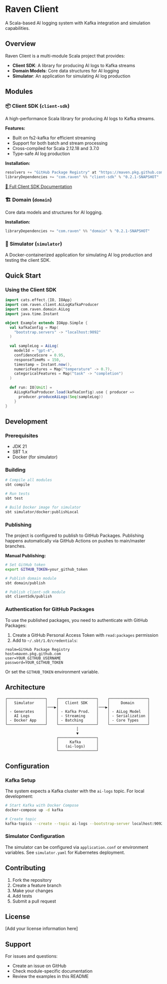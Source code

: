 # Raven Client

A Scala-based AI logging system with Kafka integration and simulation capabilities.

## Overview

Raven Client is a multi-module Scala project that provides:
- **Client SDK**: A library for producing AI logs to Kafka streams
- **Domain Models**: Core data structures for AI logging
- **Simulator**: An application for simulating AI log production

## Modules

### 📦 Client SDK (`client-sdk`)

A high-performance Scala library for producing AI logs to Kafka streams.

**Features:**
- Built on fs2-kafka for efficient streaming
- Support for both batch and stream processing
- Cross-compiled for Scala 2.12.18 and 3.7.0
- Type-safe AI log production

**Installation:**
```scala
resolvers += "GitHub Package Registry" at "https://maven.pkg.github.com/dragonisle/raven-client"
libraryDependencies += "com.raven" %% "client-sdk" % "0.2.1-SNAPSHOT"
```

[📖 Full Client SDK Documentation](./client-sdk/README.md)

### 🏗️ Domain (`domain`)

Core data models and structures for AI logging.

**Installation:**
```scala
libraryDependencies += "com.raven" %% "domain" % "0.2.1-SNAPSHOT"
```

### 🎯 Simulator (`simulator`)

A Docker-containerized application for simulating AI log production and testing the client SDK.

## Quick Start

### Using the Client SDK

```scala
import cats.effect.{IO, IOApp}
import com.raven.client.AiLogKafkaProducer
import com.raven.domain.AiLog
import java.time.Instant

object Example extends IOApp.Simple {
  val kafkaConfig = Map(
    "bootstrap.servers" -> "localhost:9092"
  )
  
  val sampleLog = AiLog(
    modelId = "gpt-4",
    confidenceScore = 0.95,
    responseTimeMs = 150,
    timestamp = Instant.now(),
    numericFeatures = Map("temperature" -> 0.7),
    categoricalFeatures = Map("task" -> "completion")
  )
  
  def run: IO[Unit] = 
    AiLogKafkaProducer.load(kafkaConfig).use { producer =>
      producer.produceAiLogs(Seq(sampleLog))
    }
}
```

## Development

### Prerequisites

- JDK 21
- SBT 1.x
- Docker (for simulator)

### Building

```bash
# Compile all modules
sbt compile

# Run tests
sbt test

# Build Docker image for simulator
sbt simulator/docker:publishLocal
```

### Publishing

The project is configured to publish to GitHub Packages. Publishing happens automatically via GitHub Actions on pushes to main/master branches.

**Manual Publishing:**
```bash
# Set GitHub token
export GITHUB_TOKEN=your_github_token

# Publish domain module
sbt domain/publish

# Publish client-sdk module
sbt clientSdk/publish
```

### Authentication for GitHub Packages

To use the published packages, you need to authenticate with GitHub Packages:

1. Create a GitHub Personal Access Token with `read:packages` permission
2. Add to `~/.sbt/1.0/credentials`:
```
realm=GitHub Package Registry
host=maven.pkg.github.com
user=YOUR_GITHUB_USERNAME
password=YOUR_GITHUB_TOKEN
```

Or set the `GITHUB_TOKEN` environment variable.

## Architecture

```
┌─────────────────┐    ┌─────────────────┐    ┌─────────────────┐
│   Simulator     │    │   Client SDK    │    │     Domain      │
│                 │───▶│                 │───▶│                 │
│ - Generates     │    │ - Kafka Prod.   │    │ - AiLog Model   │
│   AI Logs       │    │ - Streaming     │    │ - Serialization │
│ - Docker App    │    │ - Batching      │    │ - Core Types    │
└─────────────────┘    └─────────────────┘    └─────────────────┘
                                │
                                ▼
                       ┌─────────────────┐
                       │     Kafka       │
                       │   (ai-logs)     │
                       └─────────────────┘
```

## Configuration

### Kafka Setup

The system expects a Kafka cluster with the `ai-logs` topic. For local development:

```bash
# Start Kafka with Docker Compose
docker-compose up -d kafka

# Create topic
kafka-topics --create --topic ai-logs --bootstrap-server localhost:9092
```

### Simulator Configuration

The simulator can be configured via `application.conf` or environment variables. See `simulator.yaml` for Kubernetes deployment.

## Contributing

1. Fork the repository
2. Create a feature branch
3. Make your changes
4. Add tests
5. Submit a pull request

## License

[Add your license information here]

## Support

For issues and questions:
- Create an issue on GitHub
- Check module-specific documentation
- Review the examples in this README